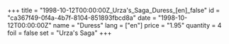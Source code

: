 +++
title = "1998-10-12T00:00:00Z_Urza's_Saga_Duress_[en]_false"
id = "ca367f49-0f4a-4b7f-8104-851893fbcd8a"
date = "1998-10-12T00:00:00Z"
name = "Duress"
lang = ["en"]
price = "1.95"
quantity = 4
foil = false
set = "Urza's Saga"
+++
